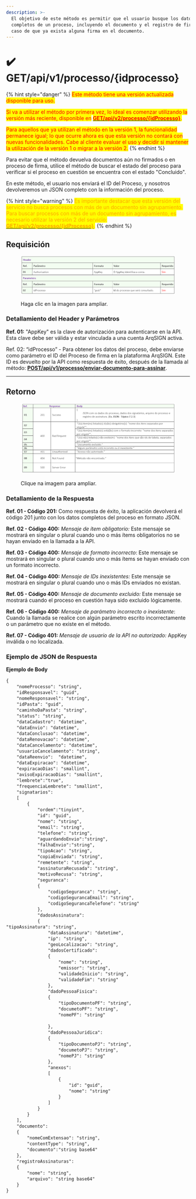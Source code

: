 ```yaml
---
description: >-
  El objetivo de este método es permitir que el usuario busque los datos
  completos de un proceso, incluyendo el documento y el registro de firma, en
  caso de que ya exista alguna firma en el documento.
---
```


# ✔️ GET/api/v1/processo/{idprocesso}

{% hint style="danger" %}
<mark style="color:red;">Este método tiene una versión actualizada disponible para uso.</mark>

<mark style="color:red;">Si va a utilizar el método por primera vez, lo ideal es comenzar utilizando la versión más reciente, disponible en</mark> [<mark style="color:red;">**GET/api/v2/processo/{idProcesso}**</mark>](get-api-v2-processo-idprocesso.md)<mark style="color:red;">.</mark>

<mark style="color:red;">Para aquellos que ya utilizan el método en la versión 1, la funcionalidad permanece igual; lo que ocurre ahora es que esta versión no contará con nuevas funcionalidades. Cabe al cliente evaluar el uso y decidir si mantener la utilización de la versión 1 o migrar a la versión 2.</mark>
{% endhint %}

Para evitar que el método devuelva documentos aún no firmados o en proceso de firma, utilice el método de buscar el estado del proceso para verificar si el proceso en cuestión se encuentra con el estado "Concluido".

En este método, el usuario nos enviará el ID del Proceso, y nosotros devolveremos un JSON completo con la información del proceso.

{% hint style="warning" %}
<mark style="color:orange;">Es importante destacar que esta versión del servicio no busca procesos con más de un documento sin agrupamiento. Para buscar procesos con más de un documento sin agrupamiento, es necesario utilizar la versión 2 del servicio:</mark> [<mark style="color:orange;">**GET/api/v2/processo/{idProcesso}**</mark>](get-api-v2-processo-idprocesso.md)<mark style="color:orange;">.</mark>
{% endhint %}

## Requisición

<figure><img src="../../../../.gitbook/assets/api07.png" alt=""><figcaption><p>Haga clic en la imagen para ampliar.</p></figcaption></figure>

### Detallamiento del Header y Parámetros

**Ref. 01:** "AppKey" es la clave de autorización para autenticarse en la API. Esta clave debe ser válida y estar vinculada a una cuenta ArqSIGN activa.

Ref. 02: “idProcesso” - Para obtener los datos del proceso, debe enviarse como parámetro el ID del Proceso de firma en la plataforma ArqSIGN. Este ID es devuelto por la API como respuesta de éxito, después de la llamada al método: [**POST​/api​/v1​/processo​/enviar-documento-para-assinar**](post-api-v1-processo-enviar-documento-para-assinar.md).

***

## Retorno​

<figure><img src="../../../../.gitbook/assets/api08.png" alt=""><figcaption><p>Clique na imagem para ampliar.</p></figcaption></figure>

### Detallamiento de la Respuesta

**Ref. 01 - Código 201:** Como respuesta de éxito, la aplicación devolverá el código 201 junto con los datos completos del proceso en formato JSON.

**Ref. 02 - Código 400:** _Mensaje de ítem obligatorio:_ Este mensaje se mostrará en singular o plural cuando uno o más ítems obligatorios no se hayan enviado en la llamada a la API.

**Ref. 03 - Código 400:** _Mensaje de formato incorrecto_: Este mensaje se mostrará en singular o plural cuando uno o más ítems se hayan enviado con un formato incorrecto.

**Ref. 04 - Código 400:** _Mensaje de IDs inexistentes:_ Este mensaje se mostrará en singular o plural cuando uno o más IDs enviados no existan.

**Ref. 05 - Código 400:** _Mensaje de documento excluido:_ Este mensaje se mostrará cuando el proceso en cuestión haya sido excluido lógicamente.

**Ref. 06 - Código 400:** _Mensaje de parámetro incorrecto o inexistente_: Cuando la llamada se realice con algún parámetro escrito incorrectamente o un parámetro que no existe en el método.

**Ref. 07 - Código 401:** _Mensaje de usuario de la API no autorizado:_ AppKey inválida o no localizada.

### Ejemplo de JSON de Respuesta <a href="#toc112750310" id="toc112750310"></a>

**Ejemplo de Body**

```
{  
    "nomeProcesso": "string",
    "idResponsavel": "guid",
    "nomeResponsavel": "string",
    "idPasta": "guid",
    "caminhoDaPasta": "string",
    "status": "string", 
    "dataCadastro": "datetime", 
    "dataEnvio": "datetime", 
    "dataConclusao": "datetime", 
    "dataRenovacao": "datetime",
    "dataCancelamento": "datetime",
    "usuarioCancelamento": "string",
    "dataReenvio":  "datetime", 
    "dataExpiracao": "datetime",
    "expiracaoDias": "smallint",
    "avisoExpiracaoDias": "smallint",
    "lembrete":"true", 
    "frequenciaLembrete": "smallint",
    "signatarios": 
    [
        {
            "ordem":"tinyint",
            "id": "guid",
            "nome": "string",
            "email": "string",
            "telefone": "string",
            "aguardandoEnvio":"string",
            "falhaEnvio":"string",  
            "tipoAcao": "string", 
            "copiaEnviada": "string", 
            "remetente": "string", 
            "assinaturaRecusada": "string", 
            "motivoRecusa": "string",      
            "seguranca":
            {
                "codigoSeguranca": "string",
                "codigoSegurancaEmail": "string",
                "codigoSegurancaTelefone": "string"       
            },        
            "dadosAssinatura":   
            {    
"tipoAssinatura": "string", 
                "dataAssinatura": "datetime", 
                "ip": "string",
                "geoLocalizacao": "string",                
                "dadosCertificado": 
                {
                    "nome": "string",
                    "emissor": "string",
                    "validadeInicio": "string",
                    "validadeFim": "string"
                },            
                "dadoPessoaFisica": 
                {
                    "tipoDocumentoPF": "string",
                    "documetoPF": "string",
                    "nomePF": "string"

                },                
                "dadoPessoaJuridica": 
                {
                    "tipoDocumentoPJ": "string",
                    "documetoPJ": "string",
                    "nomePJ": "string"
                },            
                "anexos":
                [
                    {
                        "id": "guid",
                        "nome": "string"
                    }
                ]                
            }
        }
    ],    
    "documento":
    {
        "nomeComExtensao": "string",
        "contentType": "string",
        "documento":"string base64"
    },
    "registroAssinaturas":
    {
        "nome": "string",
        "arquivo": "string base64" 
    }
}
```

